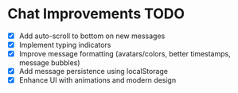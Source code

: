 # Chat Improvements TODO

- [x] Add auto-scroll to bottom on new messages
- [x] Implement typing indicators
- [x] Improve message formatting (avatars/colors, better timestamps, message bubbles)
- [x] Add message persistence using localStorage
- [x] Enhance UI with animations and modern design
